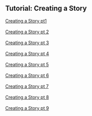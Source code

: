 ## Tutorial: Creating a Story ##
[Creating a Story pt1](Creating_a_Story_pt1.md) <br/><br/>
[Creating a Story pt 2](Creating_a_Story_pt_2.md) <br/><br/>
[Creating a Story pt 3](Creating_a_Story_pt_3.md) <br/><br/>
[Creating a Story pt 4](Creating_a_Story_pt_4.md) <br/><br/>
[Creating a Story pt 5](Creating_a_Story_pt_5.md) <br/><br/>
[Creating a Story pt 6](Creating_a_Story_pt_6.md) <br/><br/>
[Creating a Story pt 7](Creating_a_Story_pt_7.md) <br/><br/>
[Creating a Story pt 8](Creating_a_Story_pt_8.md) <br/><br/>
[Creating a Story pt 9](Creating_a_Story_pt_9.md) <br/><br/>

